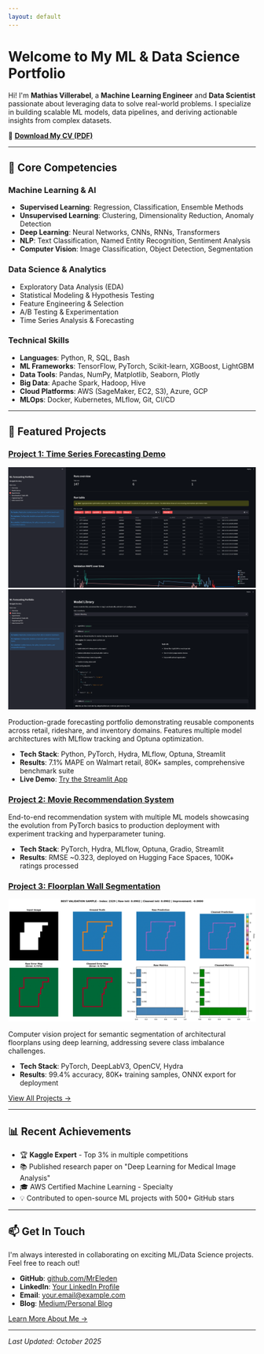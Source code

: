 ```yaml
---
layout: default
---
```


# Welcome to My ML & Data Science Portfolio

Hi! I'm **Mathias Villerabel**, a **Machine Learning Engineer** and **Data Scientist** passionate about leveraging data to solve real-world problems. I specialize in building scalable ML models, data pipelines, and deriving actionable insights from complex datasets.

📄 **[Download My CV (PDF)](./assets/pdf/cv_villerabel_mathias_2025_eng.pdf)**

---

## 🎯 Core Competencies

### Machine Learning & AI
- **Supervised Learning**: Regression, Classification, Ensemble Methods
- **Unsupervised Learning**: Clustering, Dimensionality Reduction, Anomaly Detection
- **Deep Learning**: Neural Networks, CNNs, RNNs, Transformers
- **NLP**: Text Classification, Named Entity Recognition, Sentiment Analysis
- **Computer Vision**: Image Classification, Object Detection, Segmentation

### Data Science & Analytics
- Exploratory Data Analysis (EDA)
- Statistical Modeling & Hypothesis Testing
- Feature Engineering & Selection
- A/B Testing & Experimentation
- Time Series Analysis & Forecasting

### Technical Skills
- **Languages**: Python, R, SQL, Bash
- **ML Frameworks**: TensorFlow, PyTorch, Scikit-learn, XGBoost, LightGBM
- **Data Tools**: Pandas, NumPy, Matplotlib, Seaborn, Plotly
- **Big Data**: Apache Spark, Hadoop, Hive
- **Cloud Platforms**: AWS (SageMaker, EC2, S3), Azure, GCP
- **MLOps**: Docker, Kubernetes, MLflow, Git, CI/CD

---

## 🚀 Featured Projects

### [Project 1: Time Series Forecasting Demo](./projects.html#project1)

![Forecasting Dashboard](./assets/img/Screenshot%202025-10-15%20120608.png)
![Forecasting Results](./assets/img/Screenshot%202025-10-15%20120714.png)

Production-grade forecasting portfolio demonstrating reusable components across retail, rideshare, and inventory domains. Features multiple model architectures with MLflow tracking and Optuna optimization.
- **Tech Stack**: Python, PyTorch, Hydra, MLflow, Optuna, Streamlit
- **Results**: 7.1% MAPE on Walmart retail, 80K+ samples, comprehensive benchmark suite
- **Live Demo**: [Try the Streamlit App](https://forecastingdemo-jgkrsrcxen3wzvjcappbgra.streamlit.app/)

### [Project 2: Movie Recommendation System](./projects.html#project2)

End-to-end recommendation system with multiple ML models showcasing the evolution from PyTorch basics to production deployment with experiment tracking and hyperparameter tuning.
- **Tech Stack**: PyTorch, Hydra, MLflow, Optuna, Gradio, Streamlit
- **Results**: RMSE ~0.323, deployed on Hugging Face Spaces, 100K+ ratings processed

### [Project 3: Floorplan Wall Segmentation](./projects.html#project3)

![Wall Segmentation](./assets/img/best_validation_sample.png)

Computer vision project for semantic segmentation of architectural floorplans using deep learning, addressing severe class imbalance challenges.
- **Tech Stack**: PyTorch, DeepLabV3, OpenCV, Hydra
- **Results**: 99.4% accuracy, 80K+ training samples, ONNX export for deployment

[View All Projects →](./projects.html)

---

## 📊 Recent Achievements

- 🏆 **Kaggle Expert** - Top 3% in multiple competitions
- 📚 Published research paper on "Deep Learning for Medical Image Analysis"
- 🎓 AWS Certified Machine Learning - Specialty
- 💡 Contributed to open-source ML projects with 500+ GitHub stars

---

## 📫 Get In Touch

I'm always interested in collaborating on exciting ML/Data Science projects. Feel free to reach out!

- **GitHub**: [github.com/MrEleden](https://github.com/MrEleden)
- **LinkedIn**: [Your LinkedIn Profile](#)
- **Email**: your.email@example.com
- **Blog**: [Medium/Personal Blog](#)

[Learn More About Me →](./about.html)

---

_Last Updated: October 2025_
